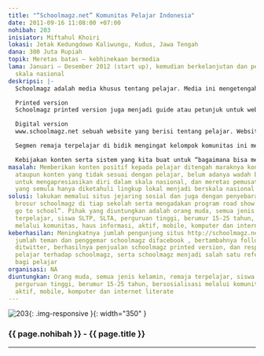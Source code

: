 ```yaml
---
title: "“Schoolmagz.net” Komunitas Pelajar Indonesia"
date: 2011-09-16 11:08:00 +07:00
nohibah: 203
inisiator: Miftahul Khoiri
lokasi: Jetak Kedungdowo Kaliwungu, Kudus, Jawa Tengah
dana: 300 Juta Rupiah
topik: Meretas batas – kebhinekaan bermedia
lama: Januari – Desember 2012 (start up), kemudian berkelanjutan dan pengembangan
  skala nasional
deskripsi: |-
  Schoolmagz adalah media khusus tentang pelajar. Media ini mengetengahkan berbagai informasi tentang pelajar secara interaktif baik online maupun offline. Schoolmagz memadukan antara printed version dan digital version pada website schoolmagz.net menjadikan semakin sempurnanya media kami. Schoolmagz terlahir dari tangan kreator muda asli Indonesia yang dianugrahi Tuhan berupa bakat, karakter serta pendidikan tinggi sehingga mampu mengolah dan menyajikan secara berbeda.

  Printed version
  Schoolmagz printed version juga menjadi guide atau petunjuk untuk website http://schoolmagz.net/. Dengan komposisi paduan antara teknologi cetak, serta desain modern menjadikan informasi yang Anda sampaikan benar-benar sampai kepada pembaca.

  Digital version
  www.schoolmagz.net sebuah website yang berisi tentang pelajar. Website ini merupakan media interaktif-realtime di Internet. Dengan mengakses schoolmagz.net maka informasi akan tersampaikan dengan mudahnya di seluruh dunia secara realtime (saat ini juga) serta tayang 24 jam non-stop perhari.

  Segmen remaja terpelajar di bidik mengingat kelompok komunitas ini merupakan kelompok konsumen berdaya kuat, trend setter, sedang mencari jatidiri dan pengakuan sosial di masyarakat. Sebuah kebanggaan yang tak ternilai bagi remaja ketika punya prestasi, karya maupun yang lainnya yang bisa diketahui semua orang didunia ini.

  Kebijakan konten serta sistem yang kita buat untuk “bagaimana bisa membentuk ikatan emosional pelajar dengan schoolmagz” menjadikan kami yakin bahwa apa yang kami cita-citakan bakalan tercapai
masalah: Memberikan konten positif kepada pelajar ditengah maraknya konten negatif
  ataupun konten yang tidak sesuai dengan pelajar, belum adanya wadah bagi pelajar
  untuk mengapresiasikan diri dalam skala nasional, dan meretas pemusatan informasi
  yang semula hanya diketahuli lingkup lokal menjadi berskala nasional
solusi: lakukan memalui situs jejaring sosial dan juga dengan penyebaran dan pemerataan
  brosur schoolmagz di tiap sekolah serta mengadakan program road show “schoolmagz
  go to school”. Pihak yang diuntungkan adalah orang muda, semua jenis kelamin, remaja
  terpelajar, siswa SLTP, SLTA, perguruan tinggi, berumur 15-25 tahun, bersosialisasi
  melalui komunitas, haus informasi, aktif, mobile, komputer dan internet literate
keberhasilan: Meningkatnya jumlah pengunjung situs http://schoolmagz.net/, bertambahnya
  jumlah teman dan penggemar schoolmagz difacebook , bertambahnya follower schoolmagz
  ditwitter, berhasilnya penjualan schoolmagz printed version, dan respon balik dari
  pelajar terhadap schoolmagz, serta schoolmagz menjadi salah satu referensi wajib
  bagi pelajar
organisasi: NA
diuntungkan: Orang muda, semua jenis kelamin, remaja terpelajar, siswa SLTP, SLTA,
  perguruan tinggi, berumur 15-25 tahun, bersosialisasi melalui komunitas, haus informasi,
  aktif, mobile, komputer dan internet literate
---
```


![203](/static/img/hibahcmb/203.png){: .img-responsive }{: width="350" }

### {{ page.nohibah }} - {{ page.title }}

---
